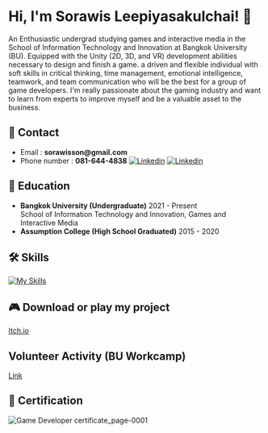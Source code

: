 # Hi, I'm Sorawis Leepiyasakulchai! 👋
An Enthusiastic undergrad studying games and interactive media in the School of Information Technology and Innovation at Bangkok University (BU). Equipped with the Unity (2D, 3D, and VR) development abilities necessary to design and finish a game. a driven and flexible individual with soft skills in critical thinking, time management, emotional intelligence, teamwork, and team communication who will be the best for a group of game developers. I'm really passionate about the gaming industry and want to learn from experts to improve myself and be a valuable asset to the business.

## 🔗 Contact
- Email : __sorawisson@gmail.com__
- Phone number : __081-644-4838__
[![Linkedin](https://skillicons.dev/icons?i=,linkedin)](https://www.linkedin.com/in/sorawis-leepiyasakulchai-3925622ab/) [![Linkedin](https://skillicons.dev/icons?i=,github)](https://github.com/SuNnY54569)

## 📖 Education
- __Bangkok University (Undergraduate)__ 2021 - Present<br>School of Information Technology and Innovation, Games and Interactive Media
- __Assumption College (High School Graduated)__ 2015 - 2020  

## 🛠 Skills
[![My Skills](https://skillicons.dev/icons?i=unity,cs)](https://skillicons.dev/)

## 🎮 Download or play my project
[Itch.io](https://sunny54569.itch.io/)

## Volunteer Activity (BU Workcamp)

[Link](https://github.com/SuNnY54569/BU-workcamp)

## 🏅 Certification

![Game Developer certificate_page-0001](https://github.com/SuNnY54569/Portfolio/assets/87000150/49a2e091-0aa5-4f14-8ba0-f82cbdac376a)
